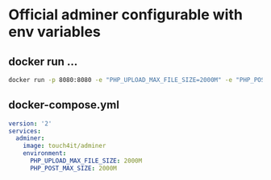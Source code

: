 # Official adminer configurable with env variables

## docker run ...

```bash
docker run -p 8080:8080 -e "PHP_UPLOAD_MAX_FILE_SIZE=2000M" -e "PHP_POST_MAX_SIZE=2000M" touch4it/adminer
```

## docker-compose.yml

```yml
version: '2'
services:
  adminer:
    image: touch4it/adminer
    environment:
      PHP_UPLOAD_MAX_FILE_SIZE: 2000M
      PHP_POST_MAX_SIZE: 2000M
```
